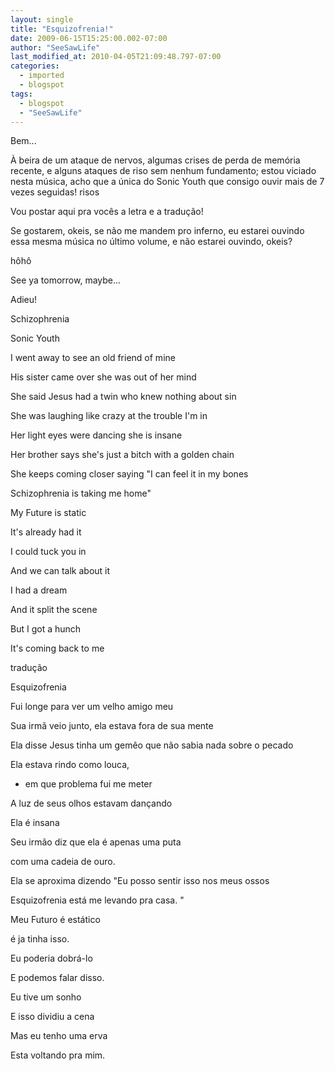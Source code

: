 ```yaml
---
layout: single
title: "Esquizofrenia!"
date: 2009-06-15T15:25:00.002-07:00
author: "SeeSawLife"
last_modified_at: 2010-04-05T21:09:48.797-07:00
categories:
  - imported
  - blogspot
tags:
  - blogspot
  - "SeeSawLife"
---
```


Bem...



À beira de um ataque de nervos, algumas crises de perda de memória recente, e alguns ataques de riso sem nenhum fundamento; estou viciado nesta música, acho que a única do Sonic Youth que consigo ouvir mais de 7 vezes seguidas! risos

Vou postar aqui pra vocês a letra e a tradução!

Se gostarem, okeis, se não me mandem pro inferno, eu estarei ouvindo essa mesma música no último volume, e não estarei ouvindo, okeis?

hôhô

See ya tomorrow, maybe...

Adieu!



Schizophrenia

Sonic Youth



I went away to see an old friend of mine

His sister came over she was out of her mind

She said Jesus had a twin who knew nothing about sin

She was laughing like crazy at the trouble I'm in

Her light eyes were dancing she is insane

Her brother says she's just a bitch with a golden chain

She keeps coming closer saying "I can feel it in my bones

Schizophrenia is taking me home"

My Future is static

It's already had it

I could tuck you in

And we can talk about it

I had a dream

And it split the scene

But I got a hunch

It's coming back to me



tradução



Esquizofrenia



Fui longe para ver um velho amigo meu

Sua irmã veio junto, ela estava fora de sua mente

Ela disse Jesus tinha um gemêo que não sabia nada sobre o pecado

Ela estava rindo como louca,

- em que problema fui me meter

A luz de seus olhos estavam dançando 

Ela é insana

Seu irmão diz que ela é apenas uma puta 

com uma cadeia de ouro.

Ela se aproxima dizendo "Eu posso sentir isso nos meus ossos

Esquizofrenia está me levando pra casa. "

Meu Futuro é estático

é ja tinha isso.

Eu poderia dobrá-lo

E podemos falar disso.

Eu tive um sonho

E isso dividiu a cena

Mas eu tenho uma erva

Esta voltando pra mim.